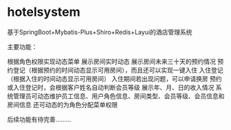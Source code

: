 # hotelsystem
基于SpringBoot+Mybatis-Plus+Shiro+Redis+Layui的酒店管理系统

主要功能：

根据角色权限实现动态菜单
展示房间实时动态
展示房间未来三十天的预约情况
预约登记（根据预约的时间动态显示可用房间），而且还可以实现一键入住
入住登记（根据入住的时间动态显示可用房间）
入住期间若出现问题，可以申请换房
预约或入住登记时，会根据客户姓名自动判断会员等级
展示年、月、日的收入情况
系统管理员可动态维护员工信息、用户角色信息、房间类型、会员等级、会员信息和房间信息
还可动态的为角色分配菜单权限



后续功能有待完善.........
